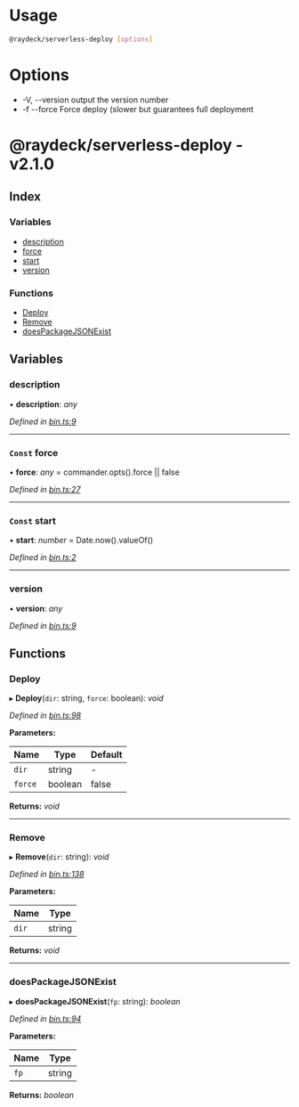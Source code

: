 
<a name="__climd"></a>

# Usage
```bash
@raydeck/serverless-deploy [options]
```
# Options
* -V, --version output the version number 
* -f --force Force deploy (slower but guarantees full deployment 

<a name="librarymd"></a>


# @raydeck/serverless-deploy - v2.1.0

## Index

### Variables

* [description](#description)
* [force](#const-force)
* [start](#const-start)
* [version](#version)

### Functions

* [Deploy](#deploy)
* [Remove](#remove)
* [doesPackageJSONExist](#doespackagejsonexist)

## Variables

###  description

• **description**: *any*

*Defined in [bin.ts:9](https://github.com/rhdeck/serverless-deploy/blob/2fdcc8e/src/bin.ts#L9)*

___

### `Const` force

• **force**: *any* = commander.opts().force || false

*Defined in [bin.ts:27](https://github.com/rhdeck/serverless-deploy/blob/2fdcc8e/src/bin.ts#L27)*

___

### `Const` start

• **start**: *number* = Date.now().valueOf()

*Defined in [bin.ts:2](https://github.com/rhdeck/serverless-deploy/blob/2fdcc8e/src/bin.ts#L2)*

___

###  version

• **version**: *any*

*Defined in [bin.ts:9](https://github.com/rhdeck/serverless-deploy/blob/2fdcc8e/src/bin.ts#L9)*

## Functions

###  Deploy

▸ **Deploy**(`dir`: string, `force`: boolean): *void*

*Defined in [bin.ts:98](https://github.com/rhdeck/serverless-deploy/blob/2fdcc8e/src/bin.ts#L98)*

**Parameters:**

Name | Type | Default |
------ | ------ | ------ |
`dir` | string | - |
`force` | boolean | false |

**Returns:** *void*

___

###  Remove

▸ **Remove**(`dir`: string): *void*

*Defined in [bin.ts:138](https://github.com/rhdeck/serverless-deploy/blob/2fdcc8e/src/bin.ts#L138)*

**Parameters:**

Name | Type |
------ | ------ |
`dir` | string |

**Returns:** *void*

___

###  doesPackageJSONExist

▸ **doesPackageJSONExist**(`fp`: string): *boolean*

*Defined in [bin.ts:94](https://github.com/rhdeck/serverless-deploy/blob/2fdcc8e/src/bin.ts#L94)*

**Parameters:**

Name | Type |
------ | ------ |
`fp` | string |

**Returns:** *boolean*
